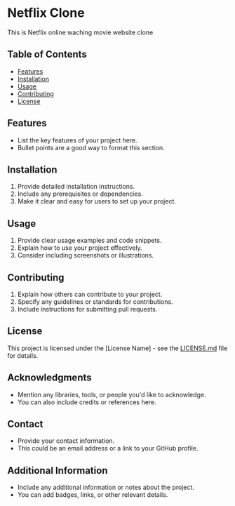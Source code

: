 # Netflix Clone

This is Netflix online waching movie website clone 

## Table of Contents

- [Features](#features)
- [Installation](#installation)
- [Usage](#usage)
- [Contributing](#contributing)
- [License](#license)

## Features

- List the key features of your project here.
- Bullet points are a good way to format this section.

## Installation

1. Provide detailed installation instructions.
2. Include any prerequisites or dependencies.
3. Make it clear and easy for users to set up your project.

## Usage

1. Provide clear usage examples and code snippets.
2. Explain how to use your project effectively.
3. Consider including screenshots or illustrations.

## Contributing

1. Explain how others can contribute to your project.
2. Specify any guidelines or standards for contributions.
3. Include instructions for submitting pull requests.

## License

This project is licensed under the [License Name] - see the [LICENSE.md](LICENSE.md) file for details.

## Acknowledgments

- Mention any libraries, tools, or people you'd like to acknowledge.
- You can also include credits or references here.

## Contact

- Provide your contact information.
- This could be an email address or a link to your GitHub profile.

## Additional Information

- Include any additional information or notes about the project.
- You can add badges, links, or other relevant details.

